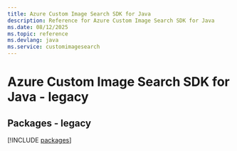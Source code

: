 ```yaml
---
title: Azure Custom Image Search SDK for Java
description: Reference for Azure Custom Image Search SDK for Java
ms.date: 08/12/2025
ms.topic: reference
ms.devlang: java
ms.service: customimagesearch
---
```

# Azure Custom Image Search SDK for Java - legacy
## Packages - legacy
[!INCLUDE [packages](custom-image-search-index.md)]